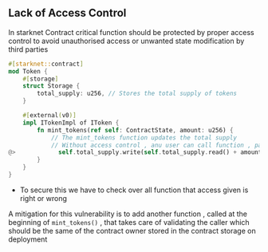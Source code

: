
## Lack of Access Control
In starknet Contract critical function should be protected by proper access control to avoid unauthorised access or unwanted state modification by third parties

```rust
#[starknet::contract]
mod Token {
    #[storage]
    struct Storage {
        total_supply: u256, // Stores the total supply of tokens
    }

    #[external(v0)]
    impl ITokenImpl of IToken {
        fn mint_tokens(ref self: ContractState, amount: u256) {
            // The mint_tokens function updates the total supply 
            // Without access control , anu user can call function , passing a risk
@>            self.total_supply.write(self.total_supply.read() + amount);
        }
    }
}
```

- To secure this we have to check over all function that access given is right or wrong

A mitigation for this vulnerability is to add another function , called at the beginning of `mint_tokens()` , that takes care of validating the caller which should be the same of the contract owner stored in the contract storage on deployment

```rust

```